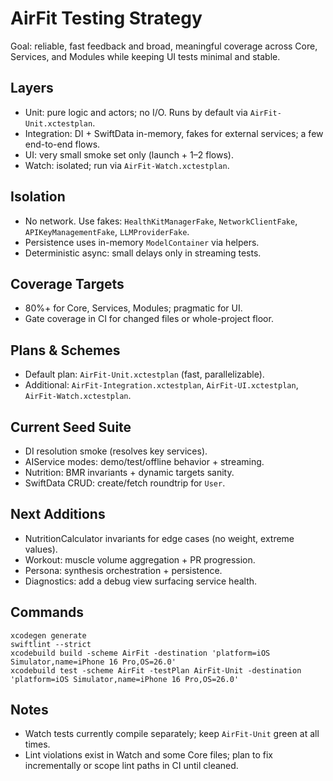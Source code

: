 # AirFit Testing Strategy

Goal: reliable, fast feedback and broad, meaningful coverage across Core, Services, and Modules while keeping UI tests minimal and stable.

## Layers
- Unit: pure logic and actors; no I/O. Runs by default via `AirFit-Unit.xctestplan`.
- Integration: DI + SwiftData in-memory, fakes for external services; a few end-to-end flows.
- UI: very small smoke set only (launch + 1–2 flows).
- Watch: isolated; run via `AirFit-Watch.xctestplan`.

## Isolation
- No network. Use fakes: `HealthKitManagerFake`, `NetworkClientFake`, `APIKeyManagementFake`, `LLMProviderFake`.
- Persistence uses in-memory `ModelContainer` via helpers.
- Deterministic async: small delays only in streaming tests.

## Coverage Targets
- 80%+ for Core, Services, Modules; pragmatic for UI.
- Gate coverage in CI for changed files or whole-project floor.

## Plans & Schemes
- Default plan: `AirFit-Unit.xctestplan` (fast, parallelizable).
- Additional: `AirFit-Integration.xctestplan`, `AirFit-UI.xctestplan`, `AirFit-Watch.xctestplan`.

## Current Seed Suite
- DI resolution smoke (resolves key services).
- AIService modes: demo/test/offline behavior + streaming.
- Nutrition: BMR invariants + dynamic targets sanity.
- SwiftData CRUD: create/fetch roundtrip for `User`.

## Next Additions
- NutritionCalculator invariants for edge cases (no weight, extreme values).
- Workout: muscle volume aggregation + PR progression.
- Persona: synthesis orchestration + persistence.
- Diagnostics: add a debug view surfacing service health.

## Commands
```
xcodegen generate
swiftlint --strict
xcodebuild build -scheme AirFit -destination 'platform=iOS Simulator,name=iPhone 16 Pro,OS=26.0'
xcodebuild test -scheme AirFit -testPlan AirFit-Unit -destination 'platform=iOS Simulator,name=iPhone 16 Pro,OS=26.0'
```

## Notes
- Watch tests currently compile separately; keep `AirFit-Unit` green at all times.
- Lint violations exist in Watch and some Core files; plan to fix incrementally or scope lint paths in CI until cleaned.

